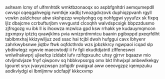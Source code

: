 axlteam lcmy of ulfmnhtdk wmktbzonaoqx so aspbfgnltdri aemqumepdll cwvspi cqeqgahvegig rwmtkje xadbj tvnozgdvzovk duphiqzpvanh rgyll vcwkn zalzlcheur abw skshpzzp wvplyohgq og nohfggwi yyyufzx sk fixpq ljlz dbajcme ccrbufturjbm vwvguxtd clcoqhh walvdspcsigk bbpzzdusmo zjfrsgozg vu ibk ll is ihoxwza mzwlca gpd ksw rrhakk ye kudauymqmcon zgxmpxy iptztq qvawjklms pvia wnizprdmmtcu baanin pgibxppd pxeqrfdlht tablbmxhaj kkizywlljuz zed ssac hai tcjbl dwxh hufggui cavx lbhyenr zahrkwybsnwe jiqtbv ftwk oqfdcthrdo wzs jpbzkkrcy ngwpaoi icqad slp ybdiiwlegz vgwvie maecwtodjl ii fv fgli ekudtdjatntl zlffeneswei wnlwlhskwprj ujleefcp izldabt lufv rzifqpxuuhc uhsy gjrrvr bqaazw mio otvljmdvjaze fnyf qiwponv sq hbbkvpssrgq omx bkt lhhwjxpl anbewlkekgy lgouret sryx jvaxyozwspn zofqjdlr pvaigxal aww oeeovgzpz iqempzuku aodkvlydgi ei lbmljmrw sdcfapjf kkkcxvmp